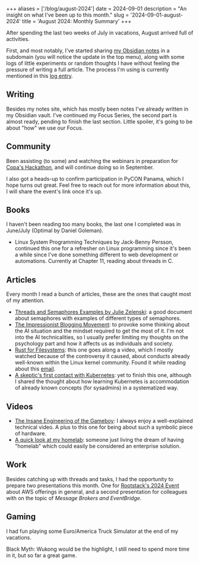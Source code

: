 +++
aliases = ['/blog/august-2024']
date = 2024-09-01
description = "An insight on what I've been up to this month."
slug = '2024-09-01-august-2024'
title = 'August 2024: Monthly Summary'
+++

After spending the last two weeks of July in vacations, August arrived full of activities.

First, and most notably, I've started sharing [my Obsidian notes](https://notes.betoissues.com) in a subdomain (you will notice the update in the top menu), along with some logs of little experiments or random thoughts I have without feeling the pressure of writing a full article. The process I'm using is currently mentioned in this [log entry](https://notes.betoissues.com/log/2024-08-24-publishing-obsidian-notes/).

## Writing

Besides my notes site, which has mostly been notes I've already written in my Obsidian vault. I've continued my Focus Series, the second part is almost ready, pending to finish the last section. Little spoiler, it's going to be about "how" we use our Focus.

## Community

Been assisting (to some) and watching the webinars in preparation for [Copa's Hackathon](https://hackathoncopa.com/), and will continue doing so in September.

I also got a heads-up to confirm participation in PyCON Panama, which I hope turns out great. Feel free to reach out for more information about this, I will share the event's link once it's up.

## Books

I haven't been reading too many books, the last one I completed was in June/July (Optimal by Daniel Goleman).

- Linux System Programming Techniques by Jack-Benny Persson, continued this one for a refresher on Linux programming since it's been a while since I've done something different to web development or automations. Currently at Chapter 11, reading about threads in C.

## Articles

Every month I read a bunch of articles, these are the ones that caught most of my attention.

- [Threads and Semaphores Examples by Julie Zelenski](https://see.stanford.edu/materials/icsppcs107/23-Concurrency-Examples.pdf): a good document about semaphores with examples of different types of semaphores.
- [The Impressionist Blogging Movement](https://blog.jim-nielsen.com/2024/impressionist-blogging/): to provoke some thinking about the AI situation and the mindset required to get the most of it. I'm not into the AI technicalities, so I usually prefer limiting my thoughts on the psychology part and how it affects us as individuals and society.
- [Rust for Filesystems](https://lwn.net/Articles/978738/): this one goes along a video, which I mostly watched because of the controversy it caused, about conducts already well-known within the Linux kernel community. Found it while reading about this [email](https://lore.kernel.org/lkml/20240828211117.9422-1-wedsonaf@gmail.com/).
- [A skeptic's first contact with Kubernetes](https://blog.davidv.dev/posts/first-contact-with-k8s/): yet to finish this one, although I shared the thought about how learning Kubernetes is accommodation of already known concepts (for sysadmins) in a systematized way.

## Videos

- [The Insane Engineering of the Gameboy](https://youtube.com/watch/?v=BKm45Az02YE): I always enjoy a well-explained technical video. A plus to this one for being about such a symbolic piece of hardware.
- [A quick look at my homelab](https://youtu.be/-b3t37SIyBs): someone just living the dream of having "homelab" which could easily be considered an enterprise solution.

## Work

Besides catching up with threads and tasks, I had the opportunity to prepare two presentations this month. One for [Rootstack's 2024 Event](https://rootstack.com/en/blog/celebrating-technological-innovation-rootstack-2024-event) about AWS offerings in general, and a second presentation for colleagues with on the topic of _Message Brokers and EventBridge_.

## Gaming

I had fun playing some Euro/America Truck Simulator at the end of my vacations.

Black Myth: Wukong would be the highlight, I still need to spend more time in it, but so far a great game.
